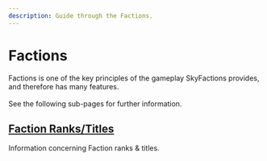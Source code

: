 ```yaml
---
description: Guide through the Factions.
---
```


# Factions

Factions is one of the key principles of the gameplay SkyFactions provides, and therefore has many features.\
\
See the following sub-pages for further information.

## [Faction Ranks/Titles](faction-ranks-titles.md)

Information concerning Faction ranks & titles.
